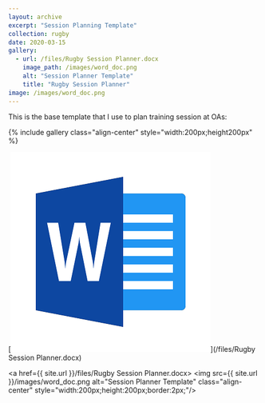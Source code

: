 ```yaml
---
layout: archive
excerpt: "Session Planning Template" 
collection: rugby
date: 2020-03-15
gallery:
  - url: /files/Rugby Session Planner.docx
    image_path: /images/word_doc.png
    alt: "Session Planner Template"
    title: "Rugby Session Planner"
image: /images/word_doc.png
---
```


This is the base template that I use to plan training session at OAs:

{% include gallery class="align-center" style="width:200px;height200px" %}

[![Session Planner Template](/images/word_doc.png)](/files/Rugby Session Planner.docx)

<a href={{ site.url }}/files/Rugby Session Planner.docx>
  <img src={{ site.url }}/images/word_doc.png alt="Session Planner Template" class="align-center" style="width:200px;height:200px;border:2px;"/>
</a>

